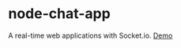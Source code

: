 # node-chat-app
A real-time web applications with Socket.io.
[Demo](https://tranquil-forest-98265.herokuapp.com/)
